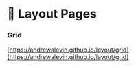 # 📐 Layout Pages


### Grid

[https://andrewalevin.github.io/layout/grid](https://andrewalevin.github.io/layout/grid)

